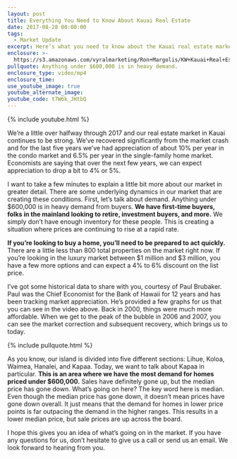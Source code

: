 ```yaml
---
layout: post
title: Everything You Need to Know About Kauai Real Estate
date: 2017-08-28 00:00:00
tags:
  - Market Update
excerpt: Here’s what you need to know about the Kauai real estate market.
enclosure: >-
  https://s3.amazonaws.com/vyralmarketing/Ron+Margolis/KW+Kauai+Real+Estate+Kauai+real+estate%E2%80%99s+latest+news.mp4
pullquote: Anything under $600,000 is in heavy demand.
enclosure_type: video/mp4
enclosure_time:
use_youtube_image: true
youtube_alternate_image:
youtube_code: t7W6k_JHtbQ
---
```

{% include youtube.html %}

We’re a little over halfway through 2017 and our real estate market in Kauai continues to be strong. We’ve recovered significantly from the market crash and for the last five years we’ve had appreciation of about 10% per year in the condo market and 6.5% per year in the single-family home market. Economists are saying that over the next few years, we can expect appreciation to drop a bit to 4% or 5%.

I want to take a few minutes to explain a little bit more about our market in greater detail. There are some underlying dynamics in our market that are creating these conditions. First, let’s talk about demand. Anything under $600,000 is in heavy demand from buyers. **We have first-time buyers, folks in the mainland looking to retire, investment buyers, and more.** We simply don’t have enough inventory for these people. This is creating a situation where prices are continuing to rise at a rapid rate.

**If you’re looking to buy a home, you’ll need to be prepared to act quickly.** There are a little less than 800 total properties on the market right now. If you’re looking in the luxury market between $1 million and $3 million, you have a few more options and can expect a 4% to 6% discount on the list price.

I’ve got some historical data to share with you, courtesy of Paul Brubaker. Paul was the Chief Economist for the Bank of Hawaii for 12 years and has been tracking market appreciation. He’s provided a few graphs for us that you can see in the video above. Back in 2000, things were much more affordable. When we get to the peak of the bubble in 2006 and 2007, you can see the market correction and subsequent recovery, which brings us to today.

{% include pullquote.html %}

As you know, our island is divided into five different sections: Lihue, Koloa, Waimea, Hanalei, and Kapaa. Today, we want to talk about Kapaa in particular. **This is an area where we have the most demand for homes priced under $600,000.** Sales have definitely gone up, but the median price has gone down. What’s going on here? The key word here is median. Even though the median price has gone down, it doesn’t mean prices have gone down overall. It just means that the demand for homes in lower price points is far outpacing the demand in the higher ranges. This results in a lower median price, but sale prices are up across the board.

I hope this gives you an idea of what’s going on in the market. If you have any questions for us, don’t hesitate to give us a call or send us an email. We look forward to hearing from you.
